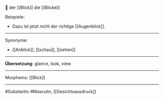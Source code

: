 🔵 der [[Blick]]
die [[Blicke]]

Beispiele:
-  Dazu ist jetzt nicht der richtige [[Augenblick]]. 

---
Synonyme:
- [[Anblick]], [[schau]], [[sehen]]

---
**Übersetzung**: glance, look, view

---
Morphems:
[[Blick]]

---
#Substantiv #Masculin, [[Gesichtsausdruck]]